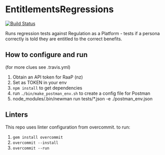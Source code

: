 # EntitlementsRegressions

[![Build Status](https://travis-ci.org/ServiceInnovationLab/EntitlementsRegressions.svg?branch=master)](https://travis-ci.org/ServiceInnovationLab/EntitlementsRegressions)

Runs regression tests against Regulation as a Platform - tests if a persona correctly is told they are entitled to the correct benefits.

## How to configure and run
(for more clues see .travis.yml)

1. Obtain an API token for RaaP (nz)
1. Set as TOKEN in your env
1. `npm install` to get dependencies
1. run `./bin/make_postman_env.sh` to create a config file for Postman
1. node_modules/.bin/newman run tests/*.json -e ./postman_env.json


## Linters
This repo uses linter configuration from overcommit. to run:
1. `gem install overcommit`
1. `overcommit --install`
1. `overcommit --run`

